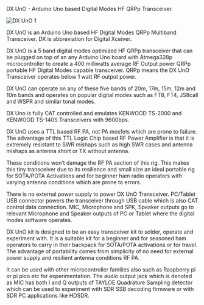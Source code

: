 DX UnO - Arduino Uno based Digital Modes HF QRPp Transceiver.

![DX UnO 1](https://github.com/BluQRP/DX_UnO/assets/172842404/7f909ef0-bcc3-4346-ad93-95e305b5dee4)

DX UnO is an Arduino Uno based HF Digital Modes QRPp Multiband Transceiver. DX is abbreviation for Digital Xceiver.

DX UnO is a 5 band digital modes optimized HF QRPp transceiver that can be plugged on top of an any Arduino Uno board with Atmega328p microcontroller 
to create a 400 milliwatts average RF Output power QRPp portable HF Digital Modes capable transceiver.  QRPp means the DX UnO Transceiver operates below 1 watt RF output power. 

DX UnO  can operate on any of these five bands of 20m, 17m, 15m, 12m and 10m bands and operates on popular digital modes such as  FT8, FT4, JS8call and WSPR and similar tonal modes.

DX Uno is fully CAT controlled and emulates KENWOOD TS-2000 and KENWOOD TS-140S Transceivers with 9600bps.

DX UnO uses a TTL based RF PA, not PA mosfets which are prone to failure. The advantage of this TTL Logic Chip based RF Power Amplifier is that 
it is extremely resistant to SWR mishaps such as high SWR cases and antenna mishaps as antenna short or TX without antenna. 

These conditions won’t damage the RF PA section of this rig. This makes this tiny transceiver due to its resilience and small size an ideal portable rig for SOTA/POTA Activations and for beginner ham radio operators with varying antenna conditions which are prone to errors.

There is no external power supply to power DX UnO Transceiver. PC/Tablet USB connector powers the transceiver through USB cable which is also CAT control data connection.
MIC, Microphone and SPK, Speaker outputs go to relevant Microphone and Speaker outputs of PC or Tablet where the digital modes software operates.

DX UnO kit is designed to be an easy transceiver kit to solder, operate and experiment with. 
It is a suitable kit for a beginner and for seasoned ham operators to carry in their backpack for SOTA/POTA activations or for travel. The advantage of portability comes from simplicity of no need for external power supply and resilient antenna conditions RF PA.

It can be used with other microcontroller families also such as Raspberry pi or pi pico etc for experimentation. The audio output jack which is denoted as MIC has both I and Q outputs of  TAYLOE Quadrature Sampling detector which can be used to experiment with SDR SSB decoding firmware or with SDR PC applications like HDSDR.
